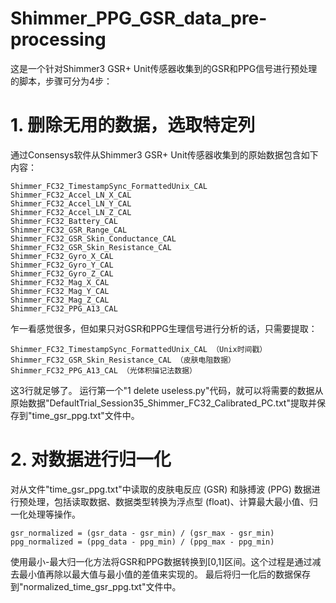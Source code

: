 # Shimmer_PPG_GSR_data_pre-processing
这是一个针对Shimmer3 GSR+ Unit传感器收集到的GSR和PPG信号进行预处理的脚本，步骤可分为4步：

# 1. 删除无用的数据，选取特定列
通过Consensys软件从Shimmer3 GSR+ Unit传感器收集到的原始数据包含如下内容：
```
Shimmer_FC32_TimestampSync_FormattedUnix_CAL
Shimmer_FC32_Accel_LN_X_CAL
Shimmer_FC32_Accel_LN_Y_CAL
Shimmer_FC32_Accel_LN_Z_CAL
Shimmer_FC32_Battery_CAL
Shimmer_FC32_GSR_Range_CAL
Shimmer_FC32_GSR_Skin_Conductance_CAL
Shimmer_FC32_GSR_Skin_Resistance_CAL
Shimmer_FC32_Gyro_X_CAL
Shimmer_FC32_Gyro_Y_CAL
Shimmer_FC32_Gyro_Z_CAL
Shimmer_FC32_Mag_X_CAL
Shimmer_FC32_Mag_Y_CAL
Shimmer_FC32_Mag_Z_CAL
Shimmer_FC32_PPG_A13_CAL	
```
乍一看感觉很多，但如果只对GSR和PPG生理信号进行分析的话，只需要提取：
```
Shimmer_FC32_TimestampSync_FormattedUnix_CAL （Unix时间戳）
Shimmer_FC32_GSR_Skin_Resistance_CAL （皮肤电阻数据）
Shimmer_FC32_PPG_A13_CAL （光体积描记法数据）
```
这3行就足够了。
运行第一个"1 delete useless.py"代码，就可以将需要的数据从原始数据"DefaultTrial_Session35_Shimmer_FC32_Calibrated_PC.txt"提取并保存到"time_gsr_ppg.txt"文件中。

# 2. 对数据进行归一化
对从文件"time_gsr_ppg.txt"中读取的皮肤电反应 (GSR) 和脉搏波 (PPG) 数据进行预处理，包括读取数据、数据类型转换为浮点型 (float)、计算最大最小值、归一化处理等操作。
```
gsr_normalized = (gsr_data - gsr_min) / (gsr_max - gsr_min)
ppg_normalized = (ppg_data - ppg_min) / (ppg_max - ppg_min)
```
使用最小-最大归一化方法将GSR和PPG数据转换到[0,1]区间。这个过程是通过减去最小值再除以最大值与最小值的差值来实现的。
最后将归一化后的数据保存到"normalized_time_gsr_ppg.txt"文件中。

